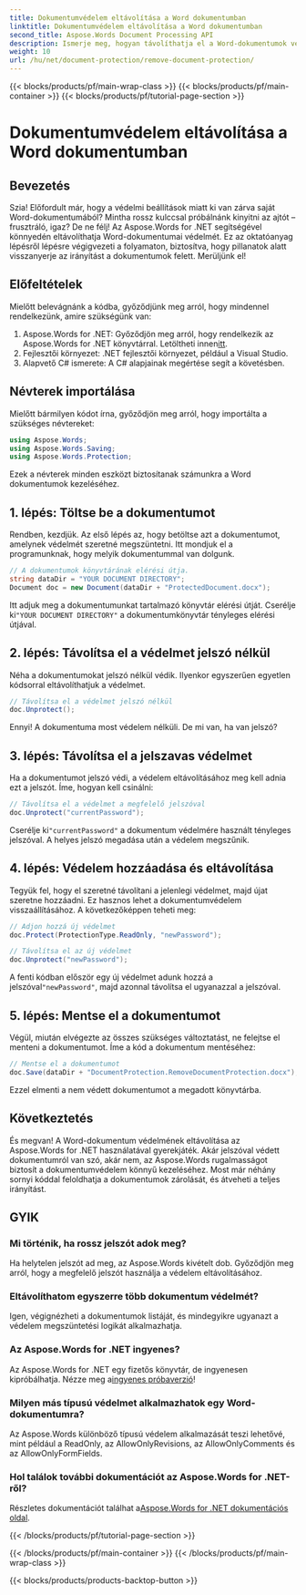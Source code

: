 ```yaml
---
title: Dokumentumvédelem eltávolítása a Word dokumentumban
linktitle: Dokumentumvédelem eltávolítása a Word dokumentumban
second_title: Aspose.Words Document Processing API
description: Ismerje meg, hogyan távolíthatja el a Word-dokumentumok védelmét az Aspose.Words for .NET használatával. Kövesse lépésenkénti útmutatónkat a dokumentumok védelmének egyszerű feloldásához.
weight: 10
url: /hu/net/document-protection/remove-document-protection/
---
```


{{< blocks/products/pf/main-wrap-class >}}
{{< blocks/products/pf/main-container >}}
{{< blocks/products/pf/tutorial-page-section >}}

# Dokumentumvédelem eltávolítása a Word dokumentumban


## Bevezetés

Szia! Előfordult már, hogy a védelmi beállítások miatt ki van zárva saját Word-dokumentumából? Mintha rossz kulccsal próbálnánk kinyitni az ajtót – frusztráló, igaz? De ne félj! Az Aspose.Words for .NET segítségével könnyedén eltávolíthatja Word-dokumentumai védelmét. Ez az oktatóanyag lépésről lépésre végigvezeti a folyamaton, biztosítva, hogy pillanatok alatt visszanyerje az irányítást a dokumentumok felett. Merüljünk el!

## Előfeltételek

Mielőtt belevágnánk a kódba, győződjünk meg arról, hogy mindennel rendelkezünk, amire szükségünk van:

1.  Aspose.Words for .NET: Győződjön meg arról, hogy rendelkezik az Aspose.Words for .NET könyvtárral. Letöltheti innen[itt](https://releases.aspose.com/words/net/).
2. Fejlesztői környezet: .NET fejlesztői környezet, például a Visual Studio.
3. Alapvető C# ismerete: A C# alapjainak megértése segít a követésben.

## Névterek importálása

Mielőtt bármilyen kódot írna, győződjön meg arról, hogy importálta a szükséges névtereket:

```csharp
using Aspose.Words;
using Aspose.Words.Saving;
using Aspose.Words.Protection;
```

Ezek a névterek minden eszközt biztosítanak számunkra a Word dokumentumok kezeléséhez.

## 1. lépés: Töltse be a dokumentumot

Rendben, kezdjük. Az első lépés az, hogy betöltse azt a dokumentumot, amelynek védelmét szeretné megszüntetni. Itt mondjuk el a programunknak, hogy melyik dokumentummal van dolgunk.

```csharp
// A dokumentumok könyvtárának elérési útja.
string dataDir = "YOUR DOCUMENT DIRECTORY";
Document doc = new Document(dataDir + "ProtectedDocument.docx");
```

 Itt adjuk meg a dokumentumunkat tartalmazó könyvtár elérési útját. Cserélje ki`"YOUR DOCUMENT DIRECTORY"` a dokumentumkönyvtár tényleges elérési útjával.

## 2. lépés: Távolítsa el a védelmet jelszó nélkül

Néha a dokumentumokat jelszó nélkül védik. Ilyenkor egyszerűen egyetlen kódsorral eltávolíthatjuk a védelmet.

```csharp
// Távolítsa el a védelmet jelszó nélkül
doc.Unprotect();
```

Ennyi! A dokumentuma most védelem nélküli. De mi van, ha van jelszó?

## 3. lépés: Távolítsa el a jelszavas védelmet

Ha a dokumentumot jelszó védi, a védelem eltávolításához meg kell adnia ezt a jelszót. Íme, hogyan kell csinálni:

```csharp
// Távolítsa el a védelmet a megfelelő jelszóval
doc.Unprotect("currentPassword");
```

 Cserélje ki`"currentPassword"` a dokumentum védelmére használt tényleges jelszóval. A helyes jelszó megadása után a védelem megszűnik.

## 4. lépés: Védelem hozzáadása és eltávolítása

Tegyük fel, hogy el szeretné távolítani a jelenlegi védelmet, majd újat szeretne hozzáadni. Ez hasznos lehet a dokumentumvédelem visszaállításához. A következőképpen teheti meg:

```csharp
// Adjon hozzá új védelmet
doc.Protect(ProtectionType.ReadOnly, "newPassword");

// Távolítsa el az új védelmet
doc.Unprotect("newPassword");
```

 A fenti kódban először egy új védelmet adunk hozzá a jelszóval`"newPassword"`, majd azonnal távolítsa el ugyanazzal a jelszóval.

## 5. lépés: Mentse el a dokumentumot

Végül, miután elvégezte az összes szükséges változtatást, ne felejtse el menteni a dokumentumot. Íme a kód a dokumentum mentéséhez:

```csharp
// Mentse el a dokumentumot
doc.Save(dataDir + "DocumentProtection.RemoveDocumentProtection.docx");
```

Ezzel elmenti a nem védett dokumentumot a megadott könyvtárba.

## Következtetés

És megvan! A Word-dokumentum védelmének eltávolítása az Aspose.Words for .NET használatával gyerekjáték. Akár jelszóval védett dokumentumról van szó, akár nem, az Aspose.Words rugalmasságot biztosít a dokumentumvédelem könnyű kezeléséhez. Most már néhány sornyi kóddal feloldhatja a dokumentumok zárolását, és átveheti a teljes irányítást.

## GYIK

### Mi történik, ha rossz jelszót adok meg?

Ha helytelen jelszót ad meg, az Aspose.Words kivételt dob. Győződjön meg arról, hogy a megfelelő jelszót használja a védelem eltávolításához.

### Eltávolíthatom egyszerre több dokumentum védelmét?

Igen, végignézheti a dokumentumok listáját, és mindegyikre ugyanazt a védelem megszüntetési logikát alkalmazhatja.

### Az Aspose.Words for .NET ingyenes?

 Az Aspose.Words for .NET egy fizetős könyvtár, de ingyenesen kipróbálhatja. Nézze meg a[ingyenes próbaverzió](https://releases.aspose.com/)!

### Milyen más típusú védelmet alkalmazhatok egy Word-dokumentumra?

Az Aspose.Words különböző típusú védelem alkalmazását teszi lehetővé, mint például a ReadOnly, az AllowOnlyRevisions, az AllowOnlyComments és az AllowOnlyFormFields.

### Hol találok további dokumentációt az Aspose.Words for .NET-ről?

 Részletes dokumentációt találhat a[Aspose.Words for .NET dokumentációs oldal](https://reference.aspose.com/words/net/).

{{< /blocks/products/pf/tutorial-page-section >}}

{{< /blocks/products/pf/main-container >}}
{{< /blocks/products/pf/main-wrap-class >}}

{{< blocks/products/products-backtop-button >}}
